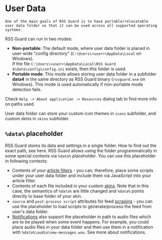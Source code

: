 User Data
=========
```{note}
One of the main goals of RSS Guard is to have portable/relocatable user data folder so that it can be used across all supported operating systems.
```

RSS Guard can run in two modes:
* **Non-portable**: The default mode, where user data folder is placed in user-wide "config directory" (`C:\Users\<user>\AppData\Local` on Windows).  
  If the file `C:\Users\<user>\AppData\Local\RSS Guard 4\data\config\config.ini` exists, then this folder is used.  
* **Portable mode**: This mode allows storing user data folder in a subfolder **data4** in the same directory as RSS Guard binary (`rssguard.exe` on Windows). This mode is used automatically if non-portable mode detection fails.

Check `Help -> About application -> Resources` dialog tab to find more info on paths used.

User data folder can store your custom icon themes in `icons` subfolder, and custom skins in `skins` subfolder.

## `%data%` placeholder
RSS Guard stores its data and settings in a single folder. How to find out the exact path, see here. RSS Guard allows using the folder programmatically in some special contexts via `%data%` placeholder. You can use this placeholder in following contexts:
* Contents of your [article filters](filters) - you can, therefore, place some scripts under your user data folder and include them via JavaScript into your article filter.
* Contents of each file included in your custom [skins](skins). Note that in this case, the semantics of `%data%` are little changed and `%data%` points directly to base folder of your skin.
* `source` and `post-process script` attributes for feed [scraping](scraping) - you can use the placeholder to load scripts to generate/process the feed from user's data folder.
* [Notifications](notifications) also support the placeholder in path to audio files which are to be played when some event happens. For example, you could place audio files in your data folder and then use them in a notification with `%data%\audio\new-messages.wav`. See more about notifications.